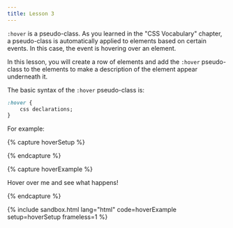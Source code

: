 ```yaml
---
title: Lesson 3
---
```


`:hover` is a pseudo-class. As you learned in the "CSS Vocabulary" chapter, a pseudo-class is automatically applied to elements based on certain events. In this case, the event is hovering over an element. 

In this lesson, you will create a row of elements and add the `:hover` pseudo-class to the elements to make a description of the element appear underneath it.

The basic syntax of the `:hover` pseudo-class is:
```css
:hover {
    css declarations;
}
```
For example:

{% capture hoverSetup %}
<style>
    p:hover {
        background-color: yellow;
    }
</style>
{% endcapture %}

{% capture hoverExample %}

<p> Hover over me and see what happens! </p>

{% endcapture %}

{% include sandbox.html lang="html" code=hoverExample setup=hoverSetup frameless=1 %}
